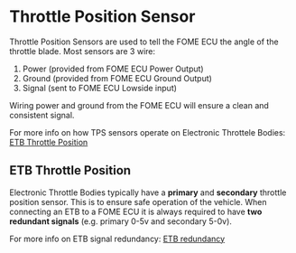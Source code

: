 # Throttle Position Sensor

Throttle Position Sensors are used to tell the FOME ECU the angle of the throttle blade. Most sensors are 3 wire:

1. Power (provided from FOME ECU Power Output)
2. Ground (provided from FOME ECU Ground Output)
3. Signal (sent to FOME ECU Lowside input)

Wiring power and ground from the FOME ECU will ensure a clean and consistent signal.

For more info on how TPS sensors operate on Electronic Throttele Bodies: [ETB Throttle Position](../ETB-TPS)

## ETB Throttle Position

Electronic Throttle Bodies typically have a **primary** and **secondary** throttle position sensor. This is to ensure safe operation of the vehicle. When connecting an ETB to a FOME ECU it is always required to have **two redundant signals** (e.g. primary 0-5v and secondary 5-0v).

For more info on ETB signal redundancy: [ETB redundancy](../../../Advanced-Features/ETB/Redundant-Sensors/)
